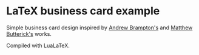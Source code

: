# LaTeX business card example
Simple business card design inspired by [Andrew Brampton's](https://blog.bramp.net/post/2010/02/13/latex-qr-based-business-card/) and [Matthew Butterick's](https://practicaltypography.com/business-cards.html) works.

Compiled with LuaLaTeX.
